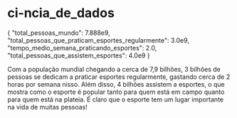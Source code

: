 # ci-ncia_de_dados

{
    "total_pessoas_mundo": 7.888e9,
    "total_pessoas_que_praticam_esportes_regularmente": 3.0e9,
    "tempo_medio_semana_praticando_esportes": 2.0,
    "total_pessoas_que_assistem_esportes": 4.0e9
}

Com a população mundial chegando a cerca de 7,9 bilhões, 3 bilhões de pessoas se dedicam a praticar esportes regularmente, gastando cerca de 2 horas por semana nisso. Além disso, 4 bilhões assistem a esportes, o que mostra como o esporte é popular tanto para quem está em campo quanto para quem está na plateia. É claro que o esporte tem um lugar importante na vida de muitas pessoas!
